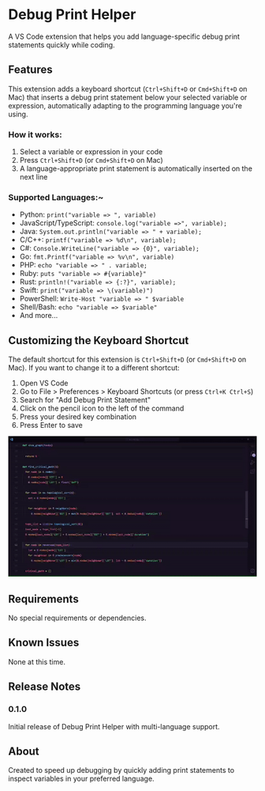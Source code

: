 # Debug Print Helper

A VS Code extension that helps you add language-specific debug print statements quickly while coding.

## Features

This extension adds a keyboard shortcut (`Ctrl+Shift+D` or `Cmd+Shift+D` on Mac) that inserts a debug print statement below your selected variable or expression, automatically adapting to the programming language you're using.

### How it works:

1. Select a variable or expression in your code
2. Press `Ctrl+Shift+D` (or `Cmd+Shift+D` on Mac)
3. A language-appropriate print statement is automatically inserted on the next line

### Supported Languages:~

- Python: `print("variable => ", variable)`
- JavaScript/TypeScript: `console.log("variable =>", variable);`
- Java: `System.out.println("variable => " + variable);`
- C/C++: `printf("variable => %d\n", variable);`
- C#: `Console.WriteLine("variable => {0}", variable);`
- Go: `fmt.Printf("variable => %v\n", variable)`
- PHP: `echo "variable => " . variable;`
- Ruby: `puts "variable => #{variable}"`
- Rust: `println!("variable => {:?}", variable);`
- Swift: `print("variable => \(variable)")`
- PowerShell: `Write-Host "variable => " $variable`
- Shell/Bash: `echo "variable => $variable"`
- And more...

## Customizing the Keyboard Shortcut

The default shortcut for this extension is `Ctrl+Shift+D` (or `Cmd+Shift+D` on Mac). If you want to change it to a different shortcut:

1. Open VS Code
2. Go to File > Preferences > Keyboard Shortcuts (or press `Ctrl+K Ctrl+S`)
3. Search for "Add Debug Print Statement"
4. Click on the pencil icon to the left of the command
5. Press your desired key combination
6. Press Enter to save

![Sample Demonsatration in Python](images\demo.gif)



## Requirements

No special requirements or dependencies.

## Known Issues

None at this time.

## Release Notes

### 0.1.0

Initial release of Debug Print Helper with multi-language support.

## About

Created to speed up debugging by quickly adding print statements to inspect variables in your preferred language.